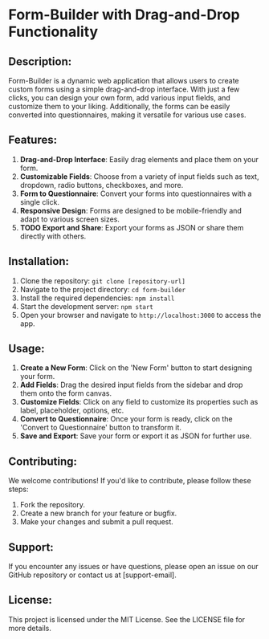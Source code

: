Form-Builder with Drag-and-Drop Functionality
===================================================

Description:
------------
Form-Builder is a dynamic web application that allows users to create custom forms using a simple drag-and-drop interface. With just a few clicks, you can design your own form, add various input fields, and customize them to your liking. Additionally, the forms can be easily converted into questionnaires, making it versatile for various use cases.

Features:
---------
1. **Drag-and-Drop Interface**: Easily drag elements and place them on your form.
2. **Customizable Fields**: Choose from a variety of input fields such as text, dropdown, radio buttons, checkboxes, and more.
3. **Form to Questionnaire**: Convert your forms into questionnaires with a single click.
4. **Responsive Design**: Forms are designed to be mobile-friendly and adapt to various screen sizes.
5. **TODO Export and Share**: Export your forms as JSON or share them directly with others.

Installation:
-------------
1. Clone the repository: `git clone [repository-url]`
2. Navigate to the project directory: `cd form-builder`
3. Install the required dependencies: `npm install`
4. Start the development server: `npm start`
5. Open your browser and navigate to `http://localhost:3000` to access the app.

Usage:
------
1. **Create a New Form**: Click on the 'New Form' button to start designing your form.
2. **Add Fields**: Drag the desired input fields from the sidebar and drop them onto the form canvas.
3. **Customize Fields**: Click on any field to customize its properties such as label, placeholder, options, etc.
4. **Convert to Questionnaire**: Once your form is ready, click on the 'Convert to Questionnaire' button to transform it.
5. **Save and Export**: Save your form or export it as JSON for further use.

Contributing:
-------------
We welcome contributions! If you'd like to contribute, please follow these steps:
1. Fork the repository.
2. Create a new branch for your feature or bugfix.
3. Make your changes and submit a pull request.

Support:
--------
If you encounter any issues or have questions, please open an issue on our GitHub repository or contact us at [support-email].

License:
--------
This project is licensed under the MIT License. See the LICENSE file for more details.


